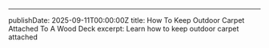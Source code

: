 ---
publishDate: 2025-09-11T00:00:00Z
title: How To Keep Outdoor Carpet Attached To A Wood Deck
excerpt: Learn how to keep outdoor carpet attached
